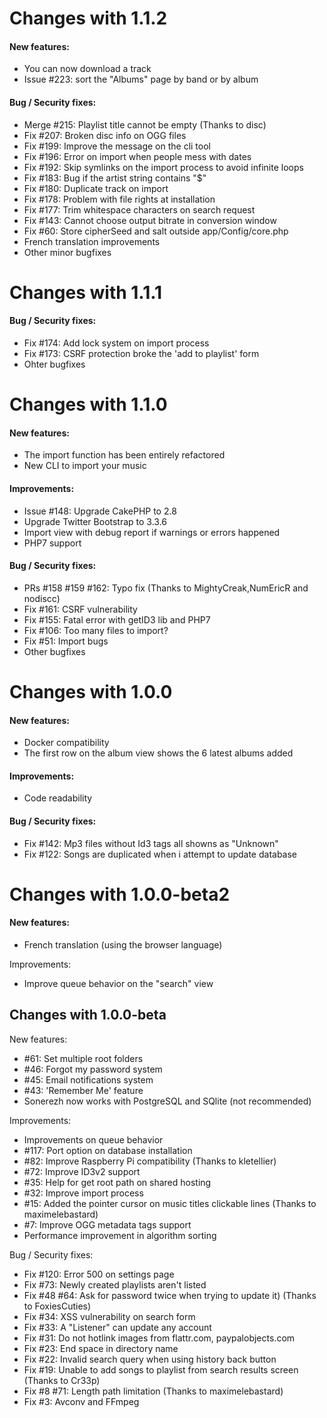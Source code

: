 # Changes with 1.1.2

#### New features:
* You can now download a track
* Issue #223: sort the "Albums" page by band or by album

#### Bug / Security fixes:
* Merge #215: Playlist title cannot be empty (Thanks to disc)
* Fix #207: Broken disc info on OGG files
* Fix #199: Improve the message on the cli tool
* Fix #196: Error on import when people mess with dates
* Fix #192: Skip symlinks on the import process to avoid infinite loops
* Fix #183: Bug if the artist string contains "$"
* Fix #180: Duplicate track on import
* Fix #178: Problem with file rights at installation
* Fix #177: Trim whitespace characters on search request
* Fix #143: Cannot choose output bitrate in conversion window
* Fix #60: Store cipherSeed and salt outside app/Config/core.php
* French translation improvements
* Other minor bugfixes

# Changes with 1.1.1

#### Bug / Security fixes:
* Fix #174: Add lock system on import process
* Fix #173: CSRF protection broke the 'add to playlist' form
* Ohter bugfixes

# Changes with 1.1.0

#### New features:
* The import function has been entirely refactored
* New CLI to import your music

#### Improvements:
* Issue #148: Upgrade CakePHP to 2.8
* Upgrade Twitter Bootstrap to 3.3.6
* Import view with debug report if warnings or errors happened
* PHP7 support

#### Bug / Security fixes:
* PRs #158 #159 #162: Typo fix (Thanks to MightyCreak,NumEricR and nodiscc)
* Fix #161: CSRF vulnerability
* Fix #155: Fatal error with getID3 lib and PHP7
* Fix #106: Too many files to import?
* Fix #51: Import bugs
* Other bugfixes

# Changes with 1.0.0

#### New features:
* Docker compatibility
* The first row on the album view shows the 6 latest albums added

#### Improvements:
* Code readability

#### Bug / Security fixes:
* Fix #142: Mp3 files without Id3 tags all showns as "Unknown"
* Fix #122: Songs are duplicated when i attempt to update database

# Changes with 1.0.0-beta2

#### New features:
* French translation (using the browser language)

Improvements:
* Improve queue behavior on the "search" view

Changes with 1.0.0-beta
-----------------------
New features:
* #61: Set multiple root folders
* #46: Forgot my password system
* #45: Email notifications system
* #43: 'Remember Me' feature
* Sonerezh now works with PostgreSQL and SQlite (not recommended)

Improvements:
* Improvements on queue behavior
* #117: Port option on database installation
* #82: Improve Raspberry Pi compatibility (Thanks to kletellier)
* #72: Improve ID3v2 support
* #35: Help for get root path on shared hosting
* #32: Improve import process
* #15: Added the pointer cursor on music titles clickable lines (Thanks to maximelebastard)
* #7: Improve OGG metadata tags support
* Performance improvement in algorithm sorting

Bug / Security fixes:
* Fix #120: Error 500 on settings page
* Fix #73: Newly created playlists aren't listed
* Fix #48 #64: Ask for password twice when trying to update it) (Thanks to FoxiesCuties)
* Fix #34: XSS vulnerability on search form
* Fix #33: A "Listener" can update any account
* Fix #31: Do not hotlink images from flattr.com, paypalobjects.com
* Fix #23: End space in directory name
* Fix #22: Invalid search query when using history back button
* Fix #19: Unable to add songs to playlist from search results screen (Thanks to Cr33p)
* Fix #8 #71: Length path limitation (Thanks to maximelebastard)
* Fix #3: Avconv and FFmpeg
